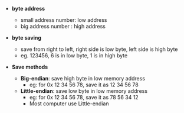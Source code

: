 - **byte address**
  - small address number: low address
  - big address number : high address
- **byte saving**
  - save from right to left, right side is low byte, left side is high byte
  - eg. 123456, 6 is in low byte, 1 is in high byte
 
- **Save methods**
  - **Big-endian**: save high byte in low memory address
    - eg: for 0x 12 34 56 78, save it as 12 34 56 78
  - **Little-endian**: save low byte in low memory address
    - eg: for 0x 12 34 56 78, save it as 78 56 34 12
    - Most computer use Little-endian
